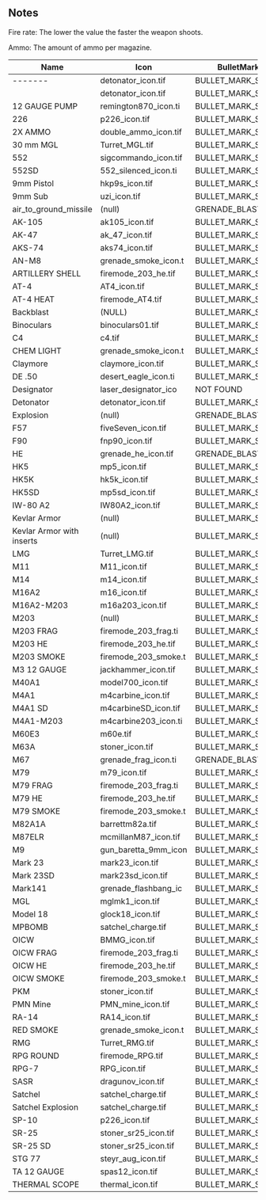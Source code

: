 ## Notes ##

Fire rate: The lower the value the faster the weapon shoots.

Ammo: The amount of ammo per magazine.


|Name| Icon| BulletMark| MagazineAmmoAmount| FireRate| Recoil| RecoilResetDelay| Bloom| BloomResetTimer|
|-|-|-|-|-|-|-|-|-|
|-------|detonator_icon.tif|BULLET_MARK_SMALL|0|0.1|13|60|13|6|
|<NONE>|detonator_icon.tif|BULLET_MARK_SMALL|0|0.1|13|60|13|6|
|12 GAUGE PUMP|remington870_icon.ti|BULLET_MARK_SMALL|8|0.75|8|40|7|52|
|226|p226_icon.tif|BULLET_MARK_SMALL|15|0.18|20|80|20|22|
|2X AMMO|double_ammo_icon.tif|BULLET_MARK_SMALL|0|0.1|13|60|13|6|
|30 mm MGL|Turret_MGL.tif|BULLET_MARK_SMALL|24|1|0|60|0|6|
|552|sigcommando_icon.tif|BULLET_MARK_SMALL|30|0.15|11|50|9|27|
|552SD|552_silenced_icon.ti|BULLET_MARK_SMALL|30|0.15|11|47|9|27|
|9mm Pistol|hkp9s_icon.tif|BULLET_MARK_SMALL|13|0.18|10|40|10|20|
|9mm Sub|uzi_icon.tif|BULLET_MARK_SMALL|60|0.075|12|80|4|71|
|air_to_ground_missile|(null)|GRENADE_BLAST|6|0.1|13|60|13|6|
|AK-105|ak105_icon.tif|BULLET_MARK_SMALL|30|0.13|7|26|8|30|
|AK-47|ak_47_icon.tif|BULLET_MARK_SMALL|30|0.16|10|26|9|31|
|AKS-74|aks74_icon.tif|BULLET_MARK_SMALL|30|0.13|10|26|8|55|
|AN-M8|grenade_smoke_icon.t|BULLET_MARK_SMALL|3|0.1|13|60|13|6|
|ARTILLERY SHELL|firemode_203_he.tif|BULLET_MARK_SMALL|6|1|13|60|13|6|
|AT-4|AT4_icon.tif|BULLET_MARK_SMALL|1|0.25|13|60|13|6|
|AT-4 HEAT|firemode_AT4.tif|BULLET_MARK_SMALL|1|3|13|60|13|6|
|Backblast|(NULL)|BULLET_MARK_SMALL|1|0.1|13|60|13|6|
|Binoculars|binoculars01.tif|BULLET_MARK_SMALL|0|0.1|13|60|13|6|
|C4|c4.tif|BULLET_MARK_SMALL|4|0.1|13|60|13|6|
|CHEM LIGHT|grenade_smoke_icon.t|BULLET_MARK_SMALL|8|0.1|13|60|13|6|
|Claymore|claymore_icon.tif|BULLET_MARK_SMALL|4|0.1|13|60|13|6|
|DE .50|desert_eagle_icon.ti|BULLET_MARK_SMALL|7|0.3|45|60|40|70|
|Designator|laser_designator_ico|NOT FOUND|10|0.1|13|60|13|10|
|Detonator|detonator_icon.tif|BULLET_MARK_SMALL|0|0.1|13|60|13|6|
|Explosion|(null)|GRENADE_BLAST|6|0.1|13|60|13|6|
|F57|fiveSeven_icon.tif|BULLET_MARK_SMALL|20|0.2|20|52|20|30|
|F90|fnp90_icon.tif|BULLET_MARK_SMALL|50|0.09|12|40|8|40|
|HE|grenade_he_icon.tif|GRENADE_BLAST|3|0.1|13|60|13|6|
|HK5|mp5_icon.tif|BULLET_MARK_SMALL|30|0.1|11|50|4|20|
|HK5K|hk5k_icon.tif|BULLET_MARK_SMALL|30|0.075|11|60|8|44|
|HK5SD|mp5sd_icon.tif|BULLET_MARK_SMALL|30|0.12|11|50|4|20|
|IW-80 A2|IW80A2_icon.tif|BULLET_MARK_SMALL|30|0.1|11|20|22|20|
|Kevlar Armor|(null)|BULLET_MARK_SMALL|0|0.1|13|60|13|6|
|Kevlar Armor with inserts|(null)|BULLET_MARK_SMALL|0|0.1|13|60|13|6|
|LMG|Turret_LMG.tif|BULLET_MARK_SMALL|75|0.12|0|42|4|30|
|M11|M11_icon.tif|BULLET_MARK_SMALL|15|0.18|20|80|20|22|
|M14|m14_icon.tif|BULLET_MARK_SMALL|20|0.12|12|42|8|34|
|M16A2|m16_icon.tif|BULLET_MARK_SMALL|30|0.1|11|20|22|20|
|M16A2-M203|m16a203_icon.tif|BULLET_MARK_SMALL|30|0.1|9|20|22|23|
|M203|(null)|BULLET_MARK_SMALL|0|2|13|60|13|6|
|M203 FRAG|firemode_203_frag.ti|BULLET_MARK_SMALL|6|1|13|60|13|6|
|M203 HE|firemode_203_he.tif|BULLET_MARK_SMALL|6|1|13|60|13|6|
|M203 SMOKE|firemode_203_smoke.t|BULLET_MARK_SMALL|3|1|13|60|13|6|
|M3 12 GAUGE|jackhammer_icon.tif|BULLET_MARK_SMALL|12|0.3|8|40|7|75|
|M40A1|model700_icon.tif|BULLET_MARK_SMALL|25|0.5|35|15|32|65|
|M4A1|m4carbine_icon.tif|BULLET_MARK_SMALL|30|0.12|12|70|7|26|
|M4A1 SD|m4carbineSD_icon.tif|BULLET_MARK_SMALL|30|0.14|12|70|7|26|
|M4A1-M203|m4carbine203_icon.ti|BULLET_MARK_SMALL|30|0.14|11.5|75|7|32|
|M60E3|m60e.tif|BULLET_MARK_SMALL|100|0.16|10|42|5.5|55|
|M63A|stoner_icon.tif|BULLET_MARK_SMALL|75|0.12|10|42|4|30|
|M67|grenade_frag_icon.ti|GRENADE_BLAST|3|0.1|13|60|13|6|
|M79|m79_icon.tif|BULLET_MARK_SMALL|8|1.5|13|60|13|6|
|M79 FRAG|firemode_203_frag.ti|BULLET_MARK_SMALL|8|0.1|13|60|13|6|
|M79 HE|firemode_203_he.tif|BULLET_MARK_SMALL|8|0.1|13|60|13|6|
|M79 SMOKE|firemode_203_smoke.t|BULLET_MARK_SMALL|3|0.1|13|60|13|6|
|M82A1A|barrettm82a.tif|BULLET_MARK_SMALL|10|2.1|50|40|40|100|
|M87ELR|mcmillanM87_icon.tif|BULLET_MARK_SMALL|10|0.7|50|25|30|100|
|M9|gun_baretta_9mm_icon|BULLET_MARK_SMALL|13|0.18|20|75|20|26|
|Mark 23|mark23_icon.tif|BULLET_MARK_SMALL|12|0.2|20|60|20|30|
|Mark 23SD|mark23sd_icon.tif|BULLET_MARK_SMALL|12|0.2|20|60|20|30|
|Mark141|grenade_flashbang_ic|BULLET_MARK_SMALL|6|0.1|13|60|13|6|
|MGL|mglmk1_icon.tif|BULLET_MARK_SMALL|6|0.25|13|60|13|6|
|Model 18|glock18_icon.tif|BULLET_MARK_SMALL|17|0.06|20|40|10|65|
|MPBOMB|satchel_charge.tif|BULLET_MARK_SMALL|1|0.1|13|60|13|6|
|OICW|BMMG_icon.tif|BULLET_MARK_SMALL|30|0.1|9|32|22|23|
|OICW FRAG|firemode_203_frag.ti|BULLET_MARK_SMALL|6|1|13|60|13|6|
|OICW HE|firemode_203_he.tif|BULLET_MARK_SMALL|6|1|13|60|13|6|
|OICW SMOKE|firemode_203_smoke.t|BULLET_MARK_SMALL|3|1|13|60|13|6|
|PKM|stoner_icon.tif|BULLET_MARK_SMALL|75|0.12|10|42|4|30|
|PMN Mine|PMN_mine_icon.tif|BULLET_MARK_SMALL|4|0.1|13|60|13|6|
|RA-14|RA14_icon.tif|BULLET_MARK_SMALL|30|0.11|12|26|8|35|
|RED SMOKE |grenade_smoke_icon.t|BULLET_MARK_SMALL|6|0.1|13|60|13|6|
|RMG|Turret_RMG.tif|BULLET_MARK_SMALL|250|0.12|0|42|8|35|
|RPG ROUND|firemode_RPG.tif|BULLET_MARK_SMALL|1|3|13|60|13|6|
|RPG-7|RPG_icon.tif|BULLET_MARK_SMALL|1|0.25|13|60|13|6|
|SASR|dragunov_icon.tif|BULLET_MARK_SMALL|10|0.15|30|40|30|65|
|Satchel|satchel_charge.tif|BULLET_MARK_SMALL|1|0.1|13|60|13|6|
|Satchel Explosion|satchel_charge.tif|BULLET_MARK_SMALL|1|0.1|13|60|13|6|
|SP-10|p226_icon.tif|BULLET_MARK_SMALL|18|0.18|20|80|20|22|
|SR-25|stoner_sr25_icon.tif|BULLET_MARK_SMALL|20|0.15|30|40|30|65|
|SR-25 SD|stoner_sr25_icon.tif|BULLET_MARK_SMALL|20|0.15|30|40|30|65|
|STG 77|steyr_aug_icon.tif|BULLET_MARK_SMALL|30|0.09|12|40|8|45|
|TA 12 GAUGE|spas12_icon.tif|BULLET_MARK_SMALL|12|0.45|8|40|5|52|
|THERMAL SCOPE|thermal_icon.tif|BULLET_MARK_SMALL|0|0.1|13|60|13|6|
